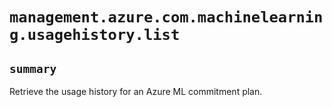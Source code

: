 # `management.azure.com.machinelearning.usagehistory.list`

## `summary`
Retrieve the usage history for an Azure ML commitment plan.


